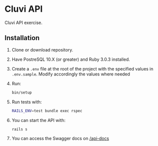 # Cluvi API

Cluvi API exercise.

## Installation

1. Clone or download repository.
2. Have PostreSQL 10.X (or greater) and Ruby 3.0.3 installed.
3. Create a `.env` file at the root of the project with the specified values in `.env.sample`. Modify accordingly the values where needed
4. Run:

    ```bash
    bin/setup
    ```
5. Run tests with:
    ```bash
    RAILS_ENV=test bundle exec rspec
    ```
6. You can start the API with:
    ```bash
    rails s
    ```
7. You can access the Swagger docs on [/api-docs](http://localhost:3000/api-docs)
